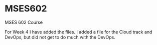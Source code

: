 # MSES602
MSES 602 Course

For Week 4 I have added the files.  I added a file for the Cloud track and DevOps, but did not get to do much with the DevOps.
